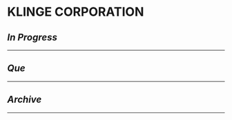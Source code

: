 # KLINGE CORPORATION

## *In Progress*

--------------------

## *Que*

-----------------------------------
## *Archive*

-----------------------------------
